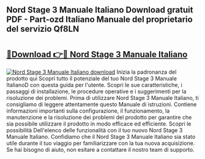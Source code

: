 ## Nord Stage 3 Manuale Italiano Download gratuit PDF - Part-ozd Italiano Manuale del proprietario del servizio Qf8LN

# <h2><a href="http://dfcerj.blite.top/?on=Nord+Stage+3+Manuale+Italiano">🔗Download 👉🔴 Nord Stage 3 Manuale Italiano</a></h2>

[![Nord Stage 3 Manuale Italiano download](https://i.imgur.com/lujVjoI.png)](http://dfcerj.blite.top/?on=Nord+Stage+3+Manuale+Italiano)
Inizia la padronanza del prodotto qui Scopri tutto il potenziale del tuo Nord Stage 3 Manuale ItalianoD con questa guida per l'utente. Scopri le sue caratteristiche, i passaggi di installazione, le procedure operative e i suggerimenti per la risoluzione dei problemi. Prima di utilizzare Nord Stage 3 Manuale Italiano, ti consigliamo di leggere attentamente questo Manuale di istruzioni. Contiene informazioni importanti sulla configurazione, il funzionamento, la manutenzione e la risoluzione dei problemi del prodotto per garantire che sia possibile utilizzare il prodotto in modo efficace ed efficiente. Scopri le possibilità Dell'elenco delle funzionalità con il tuo nuovo Nord Stage 3 Manuale Italiano. Confidiamo che il Nord Stage 3 Manuale Italiano sia stato utile durante il tuo viaggio per familiarizzare con la tua nuova acquisizione. Se hai bisogno di aiuto, non esitare a contattare il nostro team di supporto.
